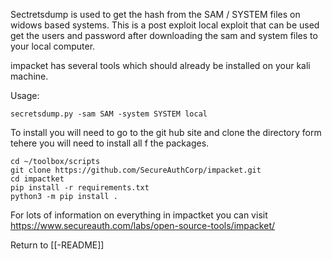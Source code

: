 Sectretsdump is used to get the hash from the SAM / SYSTEM files on widows based systems. This is a post exploit local exploit that can be used get the users and password after downloading the sam and system files to your local computer. 

impacket has several tools which should already be installed on your kali machine. 

Usage:

	secretsdump.py -sam SAM -system SYSTEM local

To install you will need to go to the git hub site and clone the directory form tehere you will need to install all f the packages. 

	cd ~/toolbox/scripts
	git clone https://github.com/SecureAuthCorp/impacket.git
	cd impactket
	pip install -r requirements.txt
	python3 -m pip install .
	
For lots of information on everything in impactket you can visit https://www.secureauth.com/labs/open-source-tools/impacket/ 

Return to [[-README]]
	
	
	